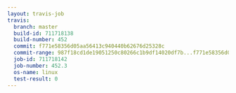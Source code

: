 ```yaml
---
layout: travis-job
travis:
  branch: master
  build-id: 711718138
  build-number: 452
  commit: f771e58356d05aa56413c940440b62676d25328c
  commit-range: 987f18cd1de19051250c80266c1b9df14020df7b...f771e58356d05aa56413c940440b62676d25328c
  job-id: 711718142
  job-number: 452.3
  os-name: linux
  test-result: 0
---
```

